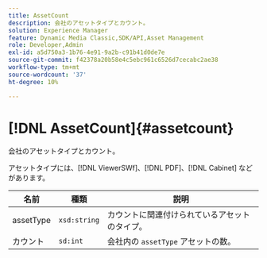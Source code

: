 ```yaml
---
title: AssetCount
description: 会社のアセットタイプとカウント。
solution: Experience Manager
feature: Dynamic Media Classic,SDK/API,Asset Management
role: Developer,Admin
exl-id: a5d750a3-1b76-4e91-9a2b-c91b41d0de7e
source-git-commit: f42378a20b58e4c5ebc961c6526d7cecabc2ae38
workflow-type: tm+mt
source-wordcount: '37'
ht-degree: 10%

---
```


# [!DNL AssetCount]{#assetcount}

会社のアセットタイプとカウント。

アセットタイプには、[!DNL ViewerSWf]、[!DNL PDF]、[!DNL Cabinet] などがあります。

| 名前 | 種類 | 説明 |
|---|---|---|
| assetType | `xsd:string` | カウントに関連付けられているアセットのタイプ。 |
| カウント | `sd:int` | 会社内の `assetType` アセットの数。 |
